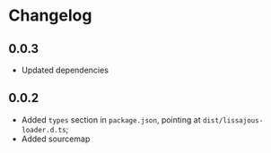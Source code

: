 # Changelog

## 0.0.3
* Updated dependencies

## 0.0.2
* Added `types` section in `package.json`, pointing at `dist/lissajous-loader.d.ts`;
* Added sourcemap
